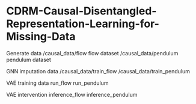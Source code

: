 # CDRM-Causal-Disentangled-Representation-Learning-for-Missing-Data
Generate data
  /causal_data/flow      flow dataset
  /causal_data/pendulum  pendulum dataset

GNN imputation data
/causal_data/train_flow
/causal_data/train_pendulum

VAE training data
run_flow
run_pendulum

VAE intervention
inference_flow
inference_pendulum
